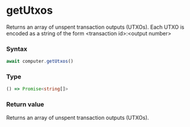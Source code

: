 # getUtxos

Returns an array of unspent transaction outputs (UTXOs). Each UTXO is encoded as a string of the form \<transaction id\>:\<output number\>

### Syntax
```js
await computer.getUtxos()
```

### Type
```ts
() => Promise<string[]>
```

### Return value

Returns an array of unspent transaction outputs (UTXOs).
